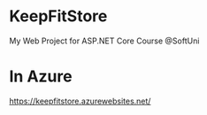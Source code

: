 # KeepFitStore
My Web Project for ASP.NET Core Course @SoftUni

# In Azure
 https://keepfitstore.azurewebsites.net/

